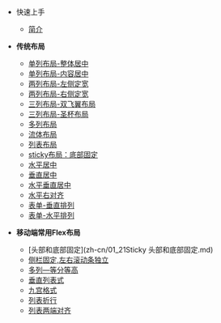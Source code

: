 - 快速上手
  - [简介](zh-cn/README.md)
- <b>传统布局</b>
  - [单列布局-整体居中](zh-cn/00_01单列布局-整体居中.md)
  - [单列布局-内容居中](zh-cn/00_02单列布局-内容居中.md)
  - [两列布局-左侧定宽](zh-cn/00_03两列布局-左侧定宽.md)
  - [两列布局-右侧定宽](zh-cn/00_04两列布局-右侧定宽.md)
  - [三列布局-双飞翼布局](zh-cn/00_05三列布局-双飞翼布局.md)
  - [三列布局-圣杯布局](zh-cn/00_06三列布局-圣杯布局.md)
  - [多列布局](zh-cn/00_07多列布局.md)
  - [流体布局](zh-cn/00_08流体布局.md)
  - [列表布局](zh-cn/00_09列表布局.md)
  - [sticky布局：底部固定](zh-cn/00_10sticky布局：底部固定.md)
  - [水平居中](zh-cn/00_11水平居中.md)
  - [垂直居中](zh-cn/00_12垂直居中.md)
  - [水平垂直居中](zh-cn/00_13水平垂直居中.md)
  - [水平右对齐](zh-cn/00_14水平右对齐.md)
  - [表单-垂直排列](zh-cn/00_15表单-垂直排列.md)
  - [表单-水平排列](zh-cn/00_16表单-水平排列.md)
  <!-- - [九宫格布局](zh-cn/07九宫格布局.md) -->
- <b>移动端常用Flex布局</b>
  - [头部和底部固定](zh-cn/01_21Sticky 头部和底部固定.md)
  - [侧栏固定,左右滚动条独立](zh-cn/01_18侧栏固定,滚动条独立.md)
  - [多列—等分等高](zh-cn/01_09多列等分布局.md)
  - [垂直列表式](zh-cn/01_12列表式布局.md)
  - [九宫格式](zh-cn/01_11九宫格布局.md)
  - [列表折行](zh-cn/01_14列表折行布局.md)
  - [列表两端对齐](zh-cn/01_15两端对齐.md)
  <!-- - [Sticky布局-头部固定](zh-cn/01_17Sticky Header.md) -->
  <!-- - [Sticky布局-底部固定](zh-cn/01_16Sticky Footer.md) -->
  <!-- - [圣杯布局](zh-cn/01_10圣杯布局.md) -->
  <!-- - [Fixed-Width Sidebar侧栏定宽,上中下布局](zh-cn/01_19Fixed-Width Sidebar.md) -->
  <!-- - [Sidebar侧栏定宽,右侧自适应](zh-cn/01_20Sidebar.md) -->
  <!-- - [单列布局-水平居中](zh-cn/01_01水平居中.md) -->
  <!-- - [单列布局-垂直居中](zh-cn/01_02垂直居中.md) -->
  <!-- - [单列布局-水平垂直居中](zh-cn/01_03水平垂直居中.md) -->


  <!--  <b>常用动画</b>
   - [Loading省略号动画](zh-cn/loading省略号动画.md)
   - [鼠标经过背景渐变](zh-cn/鼠标经过背景渐变.md)
   - [鼠标经过下划线动画](zh-cn/鼠标经过下划线动画.md)
   - [弹跳加载中](zh-cn/弹跳加载中.md)
- <b>视觉效果</b>
  - [省略号显示](zh-cn/省略号.md)
  - [全屏背景设置](zh-cn/全屏背景设置.md)
  - [导航末元素无分隔线](zh-cn/导航末元素无分隔线.md) 
  - [图片边框效果](zh-cn/图片边框效果.md)
  - [气泡对话框](zh-cn/气泡对话框.md)
  - [不规则卡片](zh-cn/不规则卡片.md)
  - [常见投影](zh-cn/常见投影.md)
  - [斑马线效果](zh-cn/斑马线效果.md)
  - [黑白图片](zh-cn/黑白图片.md)
  - [自定义输入框](zh-cn/自定义输入框.md)
  - [自定义文本选择](zh-cn/自定义文本选择.md)
  - [自定义滚动条](zh-cn/自定义滚动条.md)
- <b>互动</b>
   - [同级元素变淡](zh-cn/同级兄弟元素变淡.md) --> 